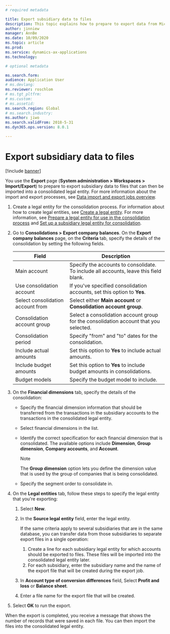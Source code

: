 ```yaml
---
# required metadata

title: Export subsidiary data to files
description: This topic explains how to prepare to export data from Microsoft Dynamics 365 Finance and then import it into a consolidated legal entity.
author: jinniew
manager: AnnBe
ms.date: 10/09/2020
ms.topic: article
ms.prod: 
ms.service: dynamics-ax-applications
ms.technology: 

# optional metadata

ms.search.form: 
audience: Application User
# ms.devlang: 
ms.reviewer: roschlom
# ms.tgt_pltfrm: 
# ms.custom: 
# ms.assetid: 
ms.search.region: Global
# ms.search.industry: 
ms.author: jiwo
ms.search.validFrom: 2018-5-31
ms.dyn365.ops.version: 8.0.1

---
```


# Export subsidiary data to files

[!include [banner](../includes/banner.md)]

You use the **Export** page (**System administration \> Workspaces \> Import/Export**) to prepare to export subsidiary data to files that can then be imported into a consolidated legal entity. For more information about the import and export processes, see [Data import and export jobs overview](../../fin-ops-core/dev-itpro/data-entities/data-import-export-job.md).

1. Create a legal entity for the consolidation process. For information about how to create legal entities, see [Create a legal entity](../../fin-ops-core/fin-ops/organization-administration/tasks/create-legal-entity.md). For more information, see [Prepare a legal entity for use in the consolidation process](prepare-company-for-consolidation.md) and [Set up a subsidiary legal entity for consolidation](set-up-subsidiary-company-for-consolidation.md). 

2. Go to **Consolidations \> Export company balances**. On the **Export company balances** page, on the **Criteria** tab, specify the details of the consolidation by setting the following fields.

    | Field                             | Description |
    |-----------------------------------|-------|
    | Main account                      | Specify the accounts to consolidate. To include all accounts, leave this field blank. |
    | Use consolidation account         | If you've specified consolidation accounts, set this option to **Yes**. |
    | Select consolidation account from | Select either **Main account** or **Consolidation account group**. |
    | Consolidation account group       | Select a consolidation account group for the consolidation account that you selected. |
    | Consolidation period              | Specify "from" and "to" dates for the consolidation. |
    | Include actual amounts            | Set this option to **Yes** to include actual amounts. |
    | Include budget amounts            | Set this option to **Yes** to include budget amounts in consolidations. |
    | Budget models                     | Specify the budget model to include. |

3. On the **Financial dimensions** tab, specify the details of the consolidation:

    - Specify the financial dimension information that should be transferred from the transactions in the subsidiary accounts to the transactions in the consolidated legal entity.
    - Select financial dimensions in the list.
    - Identify the correct specification for each financial dimension that is consolidated. The available options include **Dimension**, **Group dimension**, **Company accounts**, and **Account**.

        > [!NOTE]
        > The **Group dimension** option lets you define the dimension value that is used by the group of companies that is being consolidated.

    - Specify the segment order to consolidate in.

4. On the **Legal entities** tab, follow these steps to specify the legal entity that you're exporting:

    1. Select **New**.
    2. In the **Source legal entity** field, enter the legal entity.

        If the same criteria apply to several subsidiaries that are in the same database, you can transfer data from those subsidiaries to separate export files in a single operation:

        1. Create a line for each subsidiary legal entity for which accounts should be exported to files. These files will be imported into the consolidated legal entity later.
        2. For each subsidiary, enter the subsidiary name and the name of the export file that will be created during the export job.

    3. In **Account type of conversion differences** field, Select **Profit and loss** or **Balance sheet**.
    4. Enter a file name for the export file that will be created.

5. Select **OK** to run the export.

When the export is completed, you receive a message that shows the number of records that were saved in each file. You can then import the files into the consolidated legal entity.
